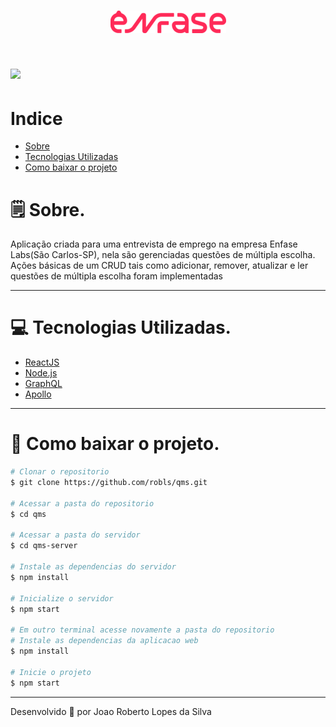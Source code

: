 <h1 align="center">
    <img src="./src/icons/logoEnfase.png"></img>
</h1>

<h1>
    <img src="https://imgur.com/4OwD0xf.gif"></img>
</h1>

# Indice

 - [Sobre](#-sobre)
 - [Tecnologias Utilizadas](#-tecnologias-utilizadas)
 - [Como baixar o projeto](#-como-baixar-o-projeto)


# 🗒 Sobre.

Aplicação criada para uma entrevista de emprego na empresa Enfase Labs(São Carlos-SP), nela são gerenciadas questões de múltipla escolha. Ações básicas de um CRUD tais como adicionar, remover, atualizar e ler questões de múltipla escolha foram implementadas

---

# 💻 Tecnologias Utilizadas.

- [ReactJS](https://reactjs.org/)
- [Node.js](https://nodejs.org/)
- [GraphQL](https://graphql.org/)
- [Apollo](https://www.apollographql.com/)

---

# 📂 Como baixar o projeto.

```bash
# Clonar o repositorio
$ git clone https://github.com/robls/qms.git

# Acessar a pasta do repositorio
$ cd qms

# Acessar a pasta do servidor
$ cd qms-server

# Instale as dependencias do servidor
$ npm install

# Inicialize o servidor
$ npm start

# Em outro terminal acesse novamente a pasta do repositorio
# Instale as dependencias da aplicacao web
$ npm install

# Inicie o projeto 
$ npm start
```

---

Desenvolvido 💜 por Joao Roberto Lopes da Silva 
